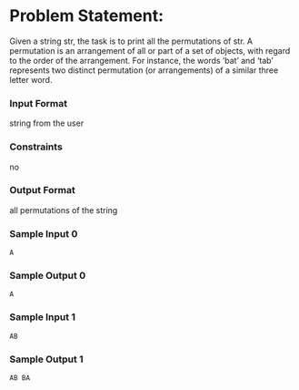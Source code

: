 # Problem Statement:

Given a string str, the task is to print all the permutations of str. A permutation is an arrangement of all or part of a set of objects, with regard to the order of the arrangement. For instance, the words ‘bat’ and ‘tab’ represents two distinct permutation (or arrangements) of a similar three letter word.

### Input Format

string from the user

### Constraints

no

### Output Format

all permutations of the string

### Sample Input 0
```
A
```
### Sample Output 0
```
A
```
### Sample Input 1
```
AB
```
### Sample Output 1
```
AB BA
```
